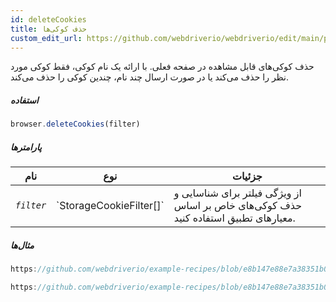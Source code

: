```yaml
---
id: deleteCookies
title: حذف کوکی‌ها
custom_edit_url: https://github.com/webdriverio/webdriverio/edit/main/packages/webdriverio/src/commands/browser/deleteCookies.ts
---
```


حذف کوکی‌های قابل مشاهده در صفحه فعلی. با ارائه یک نام کوکی، فقط کوکی مورد نظر را حذف می‌کند یا در صورت ارسال چند نام، چندین کوکی را حذف می‌کند.

##### استفاده

```js
browser.deleteCookies(filter)
```

##### پارامترها

<table>
  <thead>
    <tr>
      <th>نام</th><th>نوع</th><th>جزئیات</th>
    </tr>
  </thead>
  <tbody>
    <tr>
      <td><code><var>filter</var></code></td>
      <td>`StorageCookieFilter[]`</td>
      <td>از ویژگی فیلتر برای شناسایی و حذف کوکی‌های خاص بر اساس معیارهای تطبیق استفاده کنید.</td>
    </tr>
  </tbody>
</table>

##### مثال‌ها

```js reference title="example.js" useHTTPS
https://github.com/webdriverio/example-recipes/blob/e8b147e88e7a38351b0918b4f7efbd9ae292201d/deleteCookies/example.js#L9-L29
```

```js reference title="example.js" useHTTPS
https://github.com/webdriverio/example-recipes/blob/e8b147e88e7a38351b0918b4f7efbd9ae292201d/deleteCookies/example.js#L31-L35
```